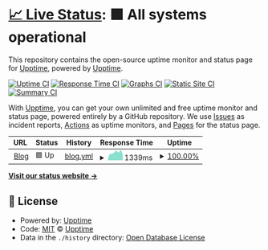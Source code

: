 # [📈 Live Status](https://upptime.github.io/upptime): <!--live status--> **🟩 All systems operational**

This repository contains the open-source uptime monitor and status page for [Upptime](https://upptime.js.org), powered by [Upptime](https://github.com/upptime/upptime).

[![Uptime CI](https://github.com/whywaita/upptime/workflows/Uptime%20CI/badge.svg)](https://github.com/whywaita/upptime/actions?query=workflow%3A%22Uptime+CI%22)
[![Response Time CI](https://github.com/whywaita/upptime/workflows/Response%20Time%20CI/badge.svg)](https://github.com/whywaita/upptime/actions?query=workflow%3A%22Response+Time+CI%22)
[![Graphs CI](https://github.com/whywaita/upptime/workflows/Graphs%20CI/badge.svg)](https://github.com/whywaita/upptime/actions?query=workflow%3A%22Graphs+CI%22)
[![Static Site CI](https://github.com/whywaita/upptime/workflows/Static%20Site%20CI/badge.svg)](https://github.com/whywaita/upptime/actions?query=workflow%3A%22Static+Site+CI%22)
[![Summary CI](https://github.com/whywaita/upptime/workflows/Summary%20CI/badge.svg)](https://github.com/whywaita/upptime/actions?query=workflow%3A%22Summary+CI%22)

With [Upptime](https://upptime.js.org), you can get your own unlimited and free uptime monitor and status page, powered entirely by a GitHub repository. We use [Issues](https://github.com/upptime/upptime/issues) as incident reports, [Actions](https://github.com/whywaita/upptime/actions) as uptime monitors, and [Pages](https://upptime.github.io/upptime) for the status page.

<!--start: status pages-->
<!-- This summary is generated by Upptime (https://github.com/upptime/upptime) -->
<!-- Do not edit this manually, your changes will be overwritten -->
<!-- prettier-ignore -->
| URL | Status | History | Response Time | Uptime |
| --- | ------ | ------- | ------------- | ------ |
| <img alt="" src="https://favicons.githubusercontent.com/blog.whywrite.it" height="13"> [Blog](https://blog.whywrite.it/) | 🟩 Up | [blog.yml](https://github.com/whywaita/upptime/commits/HEAD/history/blog.yml) | <details><summary><img alt="Response time graph" src="./graphs/blog/response-time-week.png" height="20"> 1339ms</summary><br><a href="https://whywaita.github.io/upptime/history/blog"><img alt="Response time 1370" src="https://img.shields.io/endpoint?url=https%3A%2F%2Fraw.githubusercontent.com%2Fwhywaita%2Fupptime%2FHEAD%2Fapi%2Fblog%2Fresponse-time.json"></a><br><a href="https://whywaita.github.io/upptime/history/blog"><img alt="24-hour response time 964" src="https://img.shields.io/endpoint?url=https%3A%2F%2Fraw.githubusercontent.com%2Fwhywaita%2Fupptime%2FHEAD%2Fapi%2Fblog%2Fresponse-time-day.json"></a><br><a href="https://whywaita.github.io/upptime/history/blog"><img alt="7-day response time 1339" src="https://img.shields.io/endpoint?url=https%3A%2F%2Fraw.githubusercontent.com%2Fwhywaita%2Fupptime%2FHEAD%2Fapi%2Fblog%2Fresponse-time-week.json"></a><br><a href="https://whywaita.github.io/upptime/history/blog"><img alt="30-day response time 1294" src="https://img.shields.io/endpoint?url=https%3A%2F%2Fraw.githubusercontent.com%2Fwhywaita%2Fupptime%2FHEAD%2Fapi%2Fblog%2Fresponse-time-month.json"></a><br><a href="https://whywaita.github.io/upptime/history/blog"><img alt="1-year response time 1370" src="https://img.shields.io/endpoint?url=https%3A%2F%2Fraw.githubusercontent.com%2Fwhywaita%2Fupptime%2FHEAD%2Fapi%2Fblog%2Fresponse-time-year.json"></a></details> | <details><summary><a href="https://whywaita.github.io/upptime/history/blog">100.00%</a></summary><a href="https://whywaita.github.io/upptime/history/blog"><img alt="All-time uptime 99.78%" src="https://img.shields.io/endpoint?url=https%3A%2F%2Fraw.githubusercontent.com%2Fwhywaita%2Fupptime%2FHEAD%2Fapi%2Fblog%2Fuptime.json"></a><br><a href="https://whywaita.github.io/upptime/history/blog"><img alt="24-hour uptime 100.00%" src="https://img.shields.io/endpoint?url=https%3A%2F%2Fraw.githubusercontent.com%2Fwhywaita%2Fupptime%2FHEAD%2Fapi%2Fblog%2Fuptime-day.json"></a><br><a href="https://whywaita.github.io/upptime/history/blog"><img alt="7-day uptime 100.00%" src="https://img.shields.io/endpoint?url=https%3A%2F%2Fraw.githubusercontent.com%2Fwhywaita%2Fupptime%2FHEAD%2Fapi%2Fblog%2Fuptime-week.json"></a><br><a href="https://whywaita.github.io/upptime/history/blog"><img alt="30-day uptime 100.00%" src="https://img.shields.io/endpoint?url=https%3A%2F%2Fraw.githubusercontent.com%2Fwhywaita%2Fupptime%2FHEAD%2Fapi%2Fblog%2Fuptime-month.json"></a><br><a href="https://whywaita.github.io/upptime/history/blog"><img alt="1-year uptime 99.78%" src="https://img.shields.io/endpoint?url=https%3A%2F%2Fraw.githubusercontent.com%2Fwhywaita%2Fupptime%2FHEAD%2Fapi%2Fblog%2Fuptime-year.json"></a></details>

<!--end: status pages-->

[**Visit our status website →**](https://upptime.github.io/upptime)

## 📄 License

- Powered by: [Upptime](https://github.com/upptime/upptime)
- Code: [MIT](./LICENSE) © [Upptime](https://upptime.js.org)
- Data in the `./history` directory: [Open Database License](https://opendatacommons.org/licenses/odbl/1-0/)
